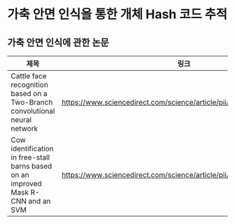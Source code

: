 # 가축 안면 인식을 통한 개체 Hash 코드 추적
## 가축 안면 인식에 관한 논문
| 제목                                                                              | 링크                                                                |
| --------------------------------------------------------------------------------- | ------------------------------------------------------------------- |
| Cattle face recognition based on a Two-Branch convolutional neural network        | https://www.sciencedirect.com/science/article/pii/S0168169922001880 |
| Cow identification in free-stall barns based on an improved Mask R-CNN and an SVM | https://www.sciencedirect.com/science/article/pii/S0168169922000552 |
